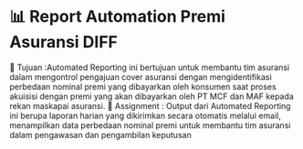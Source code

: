 # 📊 Report Automation Premi Asuransi DIFF

🚀 Tujuan :Automated Reporting ini bertujuan untuk membantu tim asuransi dalam mengontrol pengajuan cover asuransi dengan 
           mengidentifikasi perbedaan nominal premi yang dibayarkan oleh konsumen saat proses akuisisi dengan premi yang akan 
           dibayarkan oleh PT MCF dan MAF kepada rekan maskapai asuransi.
🚀 Assignment : Output dari Automated Reporting ini berupa laporan harian yang dikirimkan secara otomatis melalui email, 
                 menampilkan data perbedaan nominal premi untuk membantu tim asuransi dalam pengawasan dan pengambilan keputusan
